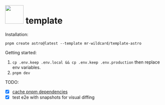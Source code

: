 # <img src="https://astro.build/assets/press/astro-icon-dark.png" height="60px" /> template

Installation:
```
pnpm create astro@latest --template mr-wildcard/template-astro
```

Getting started:
1. `cp .env.keep .env.local && cp .env.keep .env.production` then replace env variables.
2. `pnpm dev`

TODO:
- [x] [cache pnpm dependencies](https://github.com/pnpm/action-setup?tab=readme-ov-file#use-cache-to-reduce-installation-time)
- [x] test e2e with snapshots for visual diffing
